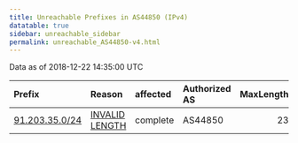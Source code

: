 ```yaml
---
title: Unreachable Prefixes in AS44850 (IPv4)
datatable: true
sidebar: unreachable_sidebar
permalink: unreachable_AS44850-v4.html
---
```


Data as of 2018-12-22 14:35:00 UTC


<div class="datatable-begin"></div>

| Prefix                                                 | Reason                                                                                                   | affected   | Authorized AS   |   MaxLength | Anchor                                         |   unreachable /24s |
|:-------------------------------------------------------|:---------------------------------------------------------------------------------------------------------|:-----------|:----------------|------------:|:-----------------------------------------------|-------------------:|
| [91.203.35.0/24](https://stat.ripe.net/91.203.35.0/24) | [INVALID LENGTH](https://rpki-validator.ripe.net/announcement-preview?asn=AS44850&prefix=91.203.35.0/24) | complete   | AS44850         |          23 | [RIPE](unreachable_RIPE_NCC_RPKI_Root-v4.html) |                  1 |

<div class="datatable-end"></div>